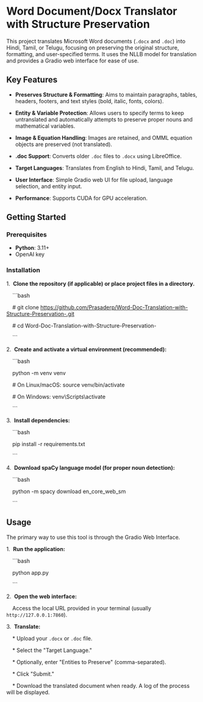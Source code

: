 # Word Document/Docx Translator with Structure Preservation



This project translates Microsoft Word documents (`.docx` and `.doc`) into Hindi, Tamil, or Telugu, focusing on preserving the original structure, formatting, and user-specified terms. It uses the NLLB model for translation and provides a Gradio web interface for ease of use.



## Key Features



* **Preserves Structure & Formatting**: Aims to maintain paragraphs, tables, headers, footers, and text styles (bold, italic, fonts, colors).

* **Entity & Variable Protection**: Allows users to specify terms to keep untranslated and automatically attempts to preserve proper nouns and mathematical variables.

* **Image & Equation Handling**: Images are retained, and OMML equation objects are preserved (not translated).

* **.doc Support**: Converts older `.doc` files to `.docx` using LibreOffice.

* **Target Languages**: Translates from English to Hindi, Tamil, and Telugu.

* **User Interface**: Simple Gradio web UI for file upload, language selection, and entity input.

* **Performance**: Supports CUDA for GPU acceleration.



## Getting Started



### Prerequisites



* **Python**: 3.11+
* OpenAI key 



### Installation



1.  **Clone the repository (if applicable) or place project files in a directory.**

    ```bash

    # git clone https://github.com/Prasaderp/Word-Doc-Translation-with-Structure-Preservation-.git

    # cd Word-Doc-Translation-with-Structure-Preservation-

    ```



2.  **Create and activate a virtual environment (recommended):**

    ```bash

    python -m venv venv

    # On Linux/macOS: source venv/bin/activate

    # On Windows: venv\Scripts\activate

    ```



3.  **Install dependencies:**

    ```bash

    pip install -r requirements.txt

    ```



4.  **Download spaCy language model (for proper noun detection):**

    ```bash

    python -m spacy download en_core_web_sm

    ```



## Usage



The primary way to use this tool is through the Gradio Web Interface.



1.  **Run the application:**

    ```bash

    python app.py

    ```

2.  **Open the web interface:**

    Access the local URL provided in your terminal (usually `http://127.0.0.1:7860`).

3.  **Translate:**

    * Upload your `.docx` or `.doc` file.

    * Select the "Target Language."

    * Optionally, enter "Entities to Preserve" (comma-separated).

    * Click "Submit."

    * Download the translated document when ready. A log of the process will be displayed.

